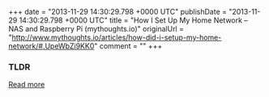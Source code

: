 +++
date = "2013-11-29 14:30:29.798 +0000 UTC"
publishDate = "2013-11-29 14:30:29.798 +0000 UTC"
title = "How I Set Up My Home Network – NAS and Raspberry Pi (mythoughts.io)"
originalUrl = "http://www.mythoughts.io/articles/how-did-i-setup-my-home-network/#.UpeWbZi9KK0"
comment = ""
+++

### TLDR



[Read more](http://www.mythoughts.io/articles/how-did-i-setup-my-home-network/#.UpeWbZi9KK0)
